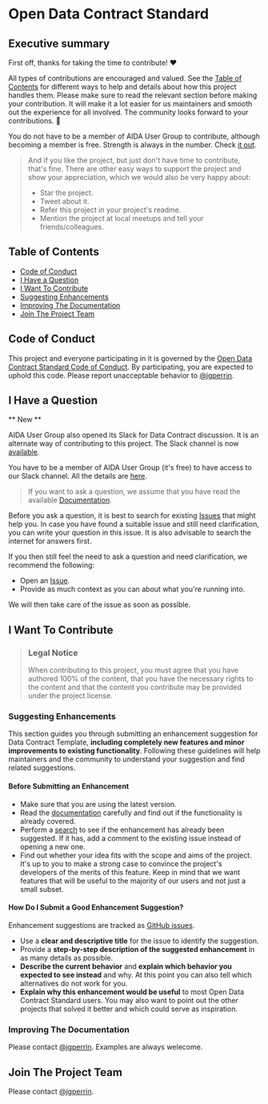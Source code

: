 # Open Data Contract Standard

## Executive summary
First off, thanks for taking the time to contribute! ❤️

All types of contributions are encouraged and valued. See the [Table of Contents](#table-of-contents) for different ways to help and details about how this project handles them. Please make sure to read the relevant section before making your contribution. It will make it a lot easier for us maintainers and smooth out the experience for all involved. The community looks forward to your contributions. 🎉

You do not have to be a member of AIDA User Group to contribute, although becoming a member is free. Strength is always in the number. Check [it out](https://aidausergroup.org/join/).

> And if you like the project, but just don't have time to contribute, that's fine. There are other easy ways to support the project and show your appreciation, which we would also be very happy about:
> - Star the project.
> - Tweet about it.
> - Refer this project in your project's readme.
> - Mention the project at local meetups and tell your friends/colleagues.

<!-- omit in toc -->
## Table of Contents

- [Code of Conduct](#code-of-conduct)
- [I Have a Question](#i-have-a-question)
- [I Want To Contribute](#i-want-to-contribute)
- [Suggesting Enhancements](#suggesting-enhancements)
- [Improving The Documentation](#improving-the-documentation)
- [Join The Project Team](#join-the-project-team)


## Code of Conduct

This project and everyone participating in it is governed by the
[Open Data Contract Standard Code of Conduct](blob/master/CODE_OF_CONDUCT.md).
By participating, you are expected to uphold this code. Please report unacceptable behavior
to [@jgperrin](https://github.com/jgperrin).


## I Have a Question

** New **

AIDA User Group also opened its Slack for Data Contract discussion. It is an alternate way of contributing to this project. The Slack channel is now [available](https://aidaug.slack.com/archives/C05UZRSBKLY).

You have to be a member of AIDA User Group (it's free) to have access to our Slack channel. All the details are [here](https://aidausergroup.org/welcome/).

> If you want to ask a question, we assume that you have read the available [Documentation](https://github.com/AIDAUserGroup/open-data-contract-standard).

Before you ask a question, it is best to search for existing [Issues](/issues) that might help you. In case you have found a suitable issue and still need clarification, you can write your question in this issue. It is also advisable to search the internet for answers first.

If you then still feel the need to ask a question and need clarification, we recommend the following:

- Open an [Issue](/issues/new).
- Provide as much context as you can about what you're running into.

We will then take care of the issue as soon as possible.

## I Want To Contribute

> ### Legal Notice <!-- omit in toc -->
> When contributing to this project, you must agree that you have authored 100% of the content, that you have the necessary rights to the content and that the content you contribute may be provided under the project license.

### Suggesting Enhancements

This section guides you through submitting an enhancement suggestion for Data Contract Template, **including completely new features and minor improvements to existing functionality**. Following these guidelines will help maintainers and the community to understand your suggestion and find related suggestions.

<!-- omit in toc -->
#### Before Submitting an Enhancement

- Make sure that you are using the latest version.
- Read the [documentation](https://github.com/AIDAUserGroup/open-data-contract-standard) carefully and find out if the functionality is already covered.
- Perform a [search](/issues) to see if the enhancement has already been suggested. If it has, add a comment to the existing issue instead of opening a new one.
- Find out whether your idea fits with the scope and aims of the project. It's up to you to make a strong case to convince the project's developers of the merits of this feature. Keep in mind that we want features that will be useful to the majority of our users and not just a small subset. 

<!-- omit in toc -->
#### How Do I Submit a Good Enhancement Suggestion?

Enhancement suggestions are tracked as [GitHub issues](/issues).

- Use a **clear and descriptive title** for the issue to identify the suggestion.
- Provide a **step-by-step description of the suggested enhancement** in as many details as possible.
- **Describe the current behavior** and **explain which behavior you expected to see instead** and why. At this point you can also tell which alternatives do not work for you.
- **Explain why this enhancement would be useful** to most Open Data Contract Standard users. You may also want to point out the other projects that solved it better and which could serve as inspiration.

### Improving The Documentation
Please contact [@jgperrin](https://github.com/jgperrin). Examples are always welecome.

## Join The Project Team
Please contact [@jgperrin](https://github.com/jgperrin).

